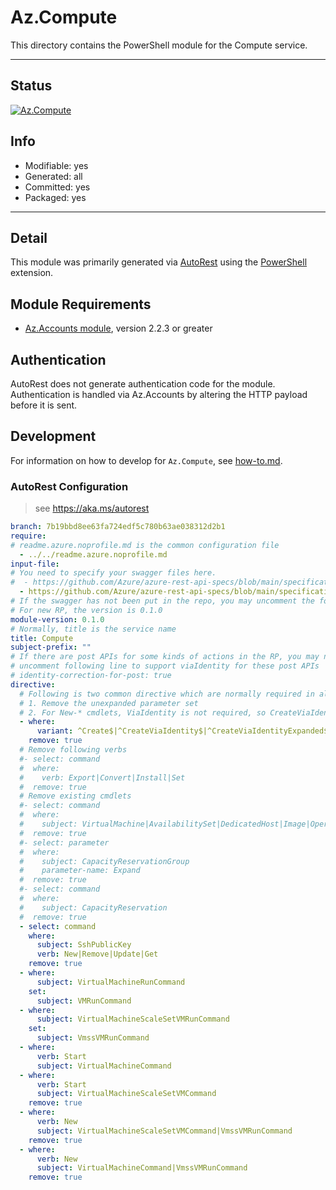 <!-- region Generated -->
# Az.Compute
This directory contains the PowerShell module for the Compute service.

---
## Status
[![Az.Compute](https://img.shields.io/powershellgallery/v/Az.Compute.svg?style=flat-square&label=Az.Compute "Az.Compute")](https://www.powershellgallery.com/packages/Az.Compute/)

## Info
- Modifiable: yes
- Generated: all
- Committed: yes
- Packaged: yes

---
## Detail
This module was primarily generated via [AutoRest](https://github.com/Azure/autorest) using the [PowerShell](https://github.com/Azure/autorest.powershell) extension.

## Module Requirements
- [Az.Accounts module](https://www.powershellgallery.com/packages/Az.Accounts/), version 2.2.3 or greater

## Authentication
AutoRest does not generate authentication code for the module. Authentication is handled via Az.Accounts by altering the HTTP payload before it is sent.

## Development
For information on how to develop for `Az.Compute`, see [how-to.md](how-to.md).
<!-- endregion -->

### AutoRest Configuration
> see https://aka.ms/autorest
``` yaml
branch: 7b19bbd8ee63fa724edf5c780b63ae038312d2b1
require:
# readme.azure.noprofile.md is the common configuration file
  - ../../readme.azure.noprofile.md
input-file:
# You need to specify your swagger files here.
#  - https://github.com/Azure/azure-rest-api-specs/blob/main/specification/compute/resource-manager/Microsoft.Compute/stable/2021-07-01/compute.json
  - https://github.com/Azure/azure-rest-api-specs/blob/main/specification/compute/resource-manager/Microsoft.Compute/stable/2021-07-01/runCommands.json
# If the swagger has not been put in the repo, you may uncomment the following line and refer to it locally
# For new RP, the version is 0.1.0
module-version: 0.1.0
# Normally, title is the service name
title: Compute
subject-prefix: ""
# If there are post APIs for some kinds of actions in the RP, you may need to 
# uncomment following line to support viaIdentity for these post APIs
# identity-correction-for-post: true
directive:
  # Following is two common directive which are normally required in all the RPs
  # 1. Remove the unexpanded parameter set
  # 2. For New-* cmdlets, ViaIdentity is not required, so CreateViaIdentityExpanded is removed as well
  - where:
      variant: ^Create$|^CreateViaIdentity$|^CreateViaIdentityExpanded$|^Update$|^UpdateViaIdentity$
    remove: true
  # Remove following verbs
  #- select: command
  #  where:
  #    verb: Export|Convert|Install|Set
  #  remove: true
  # Remove existing cmdlets
  #- select: command
  #  where:
  #    subject: VirtualMachine|AvailabilitySet|DedicatedHost|Image|Operation|ProximityPlacementGroup|RestorePoint|RestorePointCollection|Usage|#CapacityReservationGroup|CapacityReservation
  #  remove: true
  #- select: parameter
  #  where:
  #    subject: CapacityReservationGroup
  #    parameter-name: Expand
  #  remove: true
  #- select: command
  #  where:
  #    subject: CapacityReservation
  #  remove: true
  - select: command
    where:
      subject: SshPublicKey   
      verb: New|Remove|Update|Get
    remove: true
  - where:
      subject: VirtualMachineRunCommand
    set:
      subject: VMRunCommand
  - where:
      subject: VirtualMachineScaleSetVMRunCommand
    set:
      subject: VmssVMRunCommand
  - where:
      verb: Start
      subject: VirtualMachineCommand
  - where:
      verb: Start
      subject: VirtualMachineScaleSetVMCommand
    remove: true
  - where:
      verb: New
      subject: VirtualMachineScaleSetVMCommand|VmssVMRunCommand
    remove: true
  - where:
      verb: New
      subject: VirtualMachineCommand|VmssVMRunCommand
    remove: true
```
